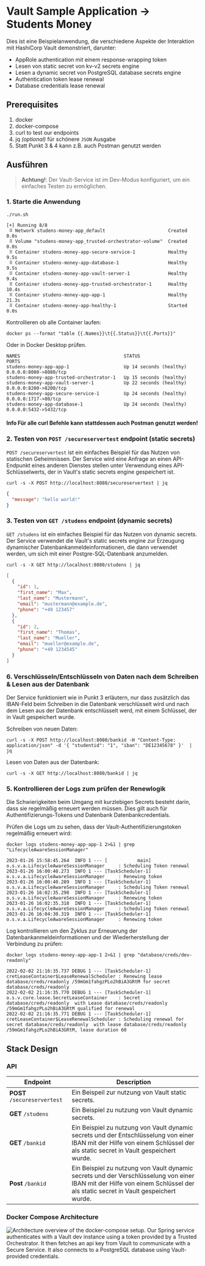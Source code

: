 # Vault Sample Application -> Students Money

Dies ist eine Beispielanwendung, die verschiedene Aspekte der Interaktion mit HashiCorp Vault demonstriert, darunter:

- AppRole authentication mit einem response-wrapping token
- Lesen von static secret von kv-v2 secrets engine
- Lesen a dynamic secret von PostgreSQL database secrets engine
- Authentication token lease renewal
- Database credentials lease renewal

## Prerequisites

1. docker
1. docker-compose
1. curl to test our endpoints
1. jq _(optional)_ für schönere `JSON` Ausgabe
2. Statt Punkt 3 & 4 kann z.B. auch Postman genutzt werden

## Ausführen

> **Achtung!**: Der Vault-Service ist im Dev-Modus konfiguriert, um ein einfaches Testen zu ermöglichen. 

### 1. Starte die Anwendung

```shell-session
./run.sh
```

```
[+] Running 8/8
 ⠿ Network studens-money-app_default                       Created                                                                                                                                                                                                                                                                                                                                                            0.0s
 ⠿ Volume "studens-money-app_trusted-orchestrator-volume"  Created                                                                                                                                                                                                                                                                                                                                                            0.0s
 ⠿ Container studens-money-app-secure-service-1            Healthy                                                                                                                                                                                                                                                                                                                                                            9.5s
 ⠿ Container studens-money-app-database-1                  Healthy                                                                                                                                                                                                                                                                                                                                                            9.5s
 ⠿ Container studens-money-app-vault-server-1              Healthy                                                                                                                                                                                                                                                                                                                                                            9.4s
 ⠿ Container studens-money-app-trusted-orchestrator-1      Healthy                                                                                                                                                                                                                                                                                                                                                           10.4s
 ⠿ Container studens-money-app-app-1                       Healthy                                                                                                                                                                                                                                                                                                                                                           21.3s
 ⠿ Container studens-money-app-healthy-1                   Started                                                                               0.0s

```

Kontrollieren ob alle Container laufen:

```shell-session
docker ps --format "table {{.Names}}\t{{.Status}}\t{{.Ports}}"
```
Oder in Docker Desktop prüfen.

```
NAMES                                      STATUS                    PORTS
studens-money-app-app-1                    Up 14 seconds (healthy)   0.0.0.0:8080->8080/tcp
studens-money-app-trusted-orchestrator-1   Up 15 seconds (healthy)   
studens-money-app-vault-server-1           Up 22 seconds (healthy)   0.0.0.0:8200->8200/tcp
studens-money-app-secure-service-1         Up 24 seconds (healthy)   0.0.0.0:1717->80/tcp
studens-money-app-database-1               Up 24 seconds (healthy)   0.0.0.0:5432->5432/tcp
```
#### Info Für alle curl Befehle kann stattdessen auch Postman genutzt werden!

### 2. Testen von `POST /secureservertest` endpoint (static secrets)

`POST /secureservertest` ist ein einfaches Beispiel für das Nutzen von statischen Geheimnissen.
Der Service wird eine Anfrage an einen API-Endpunkt eines anderen Dienstes stellen unter Verwendung eines API-Schlüsselwerts,
der in Vault's static secrets engine gespeichert ist.

```shell-session
curl -s -X POST http://localhost:8080/secureservertest | jq
```

```json
{
  "message": "hello world!"
}
```

### 3. Testen von `GET /studens` endpoint (dynamic secrets)

`GET /studens` ist ein einfaches Beispiel für das Nutzen von dynamic secrets.
Der Service verwendet die Vault's static secrets engine zur Erzeugung dynamischer
Datenbankanmeldeinformationen, die dann verwendet werden, um sich mit einer Postgre-SQL-Datenbank anzumelden.

```shell-session
curl -s -X GET http://localhost:8080/studens | jq
```

```json
[
  {
    "id": 1,
    "first_name": "Max",
    "last_name": "Mustermann",
    "email": "mustermann@example.de",
    "phone": "+49 123457"
  },
  {
    "id": 2,
    "first_name": "Thomas",
    "last_name": "Mueller",
    "email": "mueller@example.de",
    "phone": "+49 1234545"
  }
]
```

### 6. Verschlüsseln/Entschlüsseln von Daten nach dem Schreiben & Lesen aus der Datenbank

Der Service funktioniert wie in Punkt 3 erläutern, nur dass zusätzlich das IBAN-Feld beim Schreiben in die Datenbank verschlüsselt wird und nach dem Lesen aus der Datenbank entschlüsselt werd, mit einem Schlüssel, der in Vault gespeichert wurde.

Schreiben von neuen Daten:
```shell-session
curl -s -X POST http://localhost:8080/bankid -H "Content-Type: application/json" -d '{ "studentid": "1", "iban": "DE12345678" }'  | jq
```

Lesen von Daten aus der Datenbank:
```shell-session
curl -s -X GET http://localhost:8080/bankid | jq
```

### 5. Kontrollieren der Logs zum prüfen der Renewlogik

Die Schwierigkeiten beim Umgang mit kurzlebigen Secrets besteht darin, dass sie
regelmäßig erneuert werden müssen. Dies gilt auch für Authentifizierungs-Tokens und Datenbank
Datenbankcredentials.

Prüfen die Logs um zu sehen, dass der Vault-Authentifizierungstoken regelmäßig erneuert wird:

```shell-session
docker logs studens-money-app-app-1 2>&1 | grep "LifecycleAwareSessionManager"
```

```log
2023-01-26 15:58:45.264  INFO 1 --- [           main] o.s.v.a.LifecycleAwareSessionManager     : Scheduling Token renewal
2023-01-26 16:00:40.273  INFO 1 --- [TaskScheduler-1] o.s.v.a.LifecycleAwareSessionManager     : Renewing token
2023-01-26 16:00:40.289  INFO 1 --- [TaskScheduler-1] o.s.v.a.LifecycleAwareSessionManager     : Scheduling Token renewal
2023-01-26 16:02:35.298  INFO 1 --- [TaskScheduler-1] o.s.v.a.LifecycleAwareSessionManager     : Renewing token
2023-01-26 16:02:35.318  INFO 1 --- [TaskScheduler-1] o.s.v.a.LifecycleAwareSessionManager     : Scheduling Token renewal
2023-01-26 16:04:30.319  INFO 1 --- [TaskScheduler-1] o.s.v.a.LifecycleAwareSessionManager     : Renewing token
```

Log kontrollieren um den Zyklus zur Erneuerung der Datenbankanmeldeinformationen und der Wiederherstellung der Verbindung zu prüfen:

```shell-session
docker logs studens-money-app-app-1 2>&1 | grep "database/creds/dev-readonly"
```

```log
2022-02-02 21:16:35.737 DEBUG 1 --- [TaskScheduler-1] cretLeaseContainer$LeaseRenewalScheduler : Renewing lease database/creds/readonly /59mGm1fahgzPLo2hBiA3GRtM for secret database/creds/readonly 
2022-02-02 21:16:35.770 DEBUG 1 --- [TaskScheduler-1] o.s.v.core.lease.SecretLeaseContainer    : Secret database/creds/readonly  with Lease database/creds/readonly /59mGm1fahgzPLo2hBiA3GRtM qualified for renewal
2022-02-02 21:16:35.771 DEBUG 1 --- [TaskScheduler-1] cretLeaseContainer$LeaseRenewalScheduler : Scheduling renewal for secret database/creds/readonly  with lease database/creds/readonly /59mGm1fahgzPLo2hBiA3GRtM, lease duration 60
```


## Stack Design

### API

| Endpoint                     | Description                                                                                                                                                                   |
|------------------------------|-------------------------------------------------------------------------------------------------------------------------------------------------------------------------------|
| **POST** `/secureservertest` | Ein Beispeil zur nutzung von Vault static secrets.                                                                                                                            |
| **GET** `/studens`           | Ein Beispiel zu nutzung von  Vault dynamic secrets.                                                                                                                           |
| **GET** `/bankid`            | Ein Beispiel zu nutzung von  Vault dynamic secrets und der Entschlüsselung von einer IBAN mit der Hilfe von einem Schlüssel der als static secret in Vault gespeichert wurde. |
| **Post** `/bankid`           | Ein Beispiel zu nutzung von  Vault dynamic secrets und der Verschlüsselung von einer IBAN mit der Hilfe von einem Schlüssel der als static secret in Vault gespeichert wurde. |


### Docker Compose Architecture

![Architecture overview of the docker-compose setup. Our Spring service authenticates with a Vault dev instance using a token provided by a Trusted Orchestrator. It then fetches an api key from Vault to communicate with a Secure Service. It also connects to a PostgreSQL database using Vault-provided credentials.](images/arch-overview.svg)


